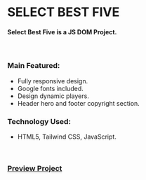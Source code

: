 # SELECT BEST FIVE
#### Select Best Five is a JS DOM Project.

<br />

### Main Featured:
* Fully responsive design.
* Google fonts included.
* Design dynamic players.
* Header hero and footer copyright section.

### Technology Used:
* HTML5, Tailwind CSS, JavaScript.

<br />

### [Preview Project](https://select-best-five-js-dom.netlify.app/)
